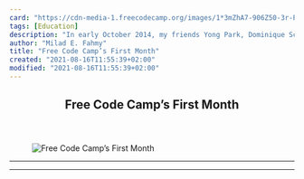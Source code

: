 ```yaml
---
card: "https://cdn-media-1.freecodecamp.org/images/1*3mZhA7-906Z50-3r-PVPMA.png"
tags: [Education]
description: "In early October 2014, my friends Yong Park, Dominique Schuwe"
author: "Milad E. Fahmy"
title: "Free Code Camp’s First Month"
created: "2021-08-16T11:55:39+02:00"
modified: "2021-08-16T11:55:39+02:00"
---
```

<div class="site-wrapper">
<main id="site-main" class="site-main outer">
<div class="inner">
<article class="post-full post tag-education tag-technology tag-design tag-startup tag-social-media ">
<header class="post-full-header">
<h1 class="post-full-title">Free Code Camp’s First Month</h1>
</header>
<figure class="post-full-image">
<picture>
<source media="(max-width: 700px)" sizes="1px" srcset="data:image/gif;base64,R0lGODlhAQABAIAAAAAAAP///yH5BAEAAAAALAAAAAABAAEAAAIBRAA7 1w">
<source media="(min-width: 701px)" sizes="(max-width: 800px) 400px,
(max-width: 1170px) 700px,
1400px" srcset="https://cdn-media-1.freecodecamp.org/images/1*3mZhA7-906Z50-3r-PVPMA.png 300w,
https://cdn-media-1.freecodecamp.org/images/1*3mZhA7-906Z50-3r-PVPMA.png 600w,
https://cdn-media-1.freecodecamp.org/images/1*3mZhA7-906Z50-3r-PVPMA.png 1000w,
https://cdn-media-1.freecodecamp.org/images/1*3mZhA7-906Z50-3r-PVPMA.png 2000w">
<img onerror="this.style.display='none'" src="https://cdn-media-1.freecodecamp.org/images/1*3mZhA7-906Z50-3r-PVPMA.png" alt="Free Code Camp’s First Month">
</picture>
</figure>
<section class="post-full-content">
<div class="post-content">
</div>
<hr>
<hr>
</section>
</article>
</div>
</main>
</div>
<!-- Google Tag Manager (noscript) -->
<!-- End Google Tag Manager (noscript) -->
